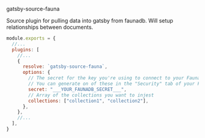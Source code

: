 gatsby-source-fauna

Source plugin for pulling data into gatsby from faunadb.
Will setup relationships between documents.


```js
module.exports = {
  //...
  plugins: [
    //...
    {
      resolve: `gatsby-source-fauna`,
      options: {
        // The secret for the key you're using to connect to your Fauna database.
        // You can generate on of these in the "Security" tab of your Fauna Console.
        secret: "___YOUR_FAUNADB_SECRET___",
        // Array of the collections you want to injest
        collections: ["collection1", "collection2"],
      },
    },
    //...
  ],
}
```